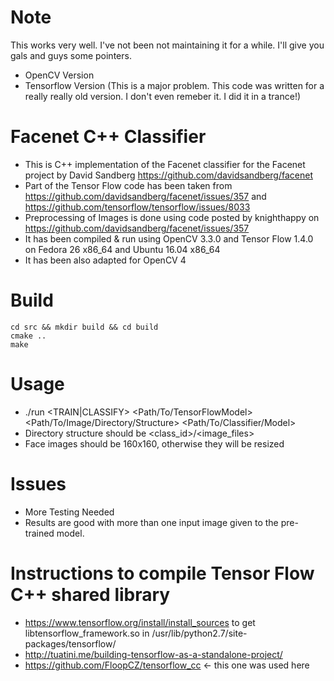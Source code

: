 Note
====================
This works very well. I've not been not maintaining it for a while. I'll give you gals and guys some pointers.
- OpenCV Version
- Tensorflow Version (This is a major problem. This code was written for a really really old version. I don't even remeber it. I did it in a trance!)

Facenet C++ Classifier
====================
- This is C++ implementation of the Facenet classifier for the Facenet project by David Sandberg https://github.com/davidsandberg/facenet
- Part of the Tensor Flow code has been taken from https://github.com/davidsandberg/facenet/issues/357 and https://github.com/tensorflow/tensorflow/issues/8033
- Preprocessing of Images is done using code posted by knighthappy on https://github.com/davidsandberg/facenet/issues/357
- It has been compiled & run using OpenCV 3.3.0 and Tensor Flow 1.4.0 on Fedora 26 x86_64 and Ubuntu 16.04 x86_64
- It has been also adapted for OpenCV 4

Build
====================
    cd src && mkdir build && cd build
    cmake ..
    make

Usage
====================
- ./run <TRAIN|CLASSIFY>  <Path/To/TensorFlowModel> <Path/To/Image/Directory/Structure> <Path/To/Classifier/Model>
- Directory structure should be <class_id>/<image_files>
- Face images should be 160x160, otherwise they will be resized

Issues
====================
- More Testing Needed
- Results are good with more than one input image given to the pre-trained model.

Instructions to compile Tensor Flow C++ shared library
=====================
- https://www.tensorflow.org/install/install_sources to get libtensorflow_framework.so in /usr/lib/python2.7/site-packages/tensorflow/
- http://tuatini.me/building-tensorflow-as-a-standalone-project/
- https://github.com/FloopCZ/tensorflow_cc <- this one was used here

